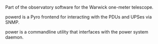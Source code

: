 Part of the observatory software for the Warwick one-meter telescope.

powerd is a Pyro frontend for interacting with the PDUs and UPSes via SNMP.

power is a commandline utility that interfaces with the power system daemon.
